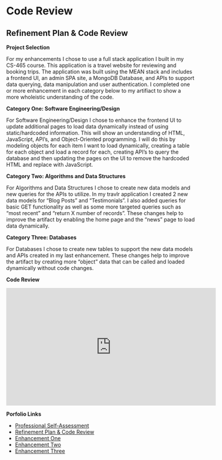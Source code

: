 # Code Review

## Refinement Plan & Code Review

**Project Selection**

For my enhancements I chose to use a full stack application I built in my CS-465 course. 
This application is a travel website for reviewing and booking trips. The application was 
built using the MEAN stack and includes a frontend UI, an admin SPA site, a MongoDB Database, 
and APIs to support data querying, data manipulation and user authentication. I completed 
one or more enhancement in each category below to my artifiact to show a more wholeistic 
understanding of the code. 

**Category One: Software Engineering/Design**

For Software Engineering/Design I chose to enhance the frontend UI to update additional pages to load data dynamically instead of 
using static/hardcoded information. This will show an understanding of HTML, JavaScript, API’s, and Object-Oriented programming. I will do this by 
modeling objects for each item I want to load dynamically, creating a table for each object and load a record for each, creating API’s to query the 
database and then updating the pages on the UI to remove the hardcoded HTML and replace with JavaScript.

**Category Two: Algorithms and Data Structures**

For Algorithms and Data Structures I chose to create new data models and new queries for the APIs to utilize. In my travlr application I created 2 new 
data models for “Blog Posts” and “Testimonials”. I also added queries for basic GET functionality as well as some more targeted queries such as “most recent” 
and “return X number of records”. These changes help to improve the artifact by enabling the home page and the “news” page to load data dynamically.

**Category Three: Databases**

For Databases I chose to create new tables to support the new data models and APIs created in my last enhancement. These changes help to improve 
the artifact by creating more “object” data that can be called and loaded dynamically without code changes.

**Code Review**
<div align="center">
  <iframe 
        width="560" 
        height="315" 
        src="https://youtu.be/o99kSk9x4R4" 
        frameborder="0" 
        allow="autoplay; encrypted-media" 
        allowfullscreen="">
  </iframe>
</div>

**Porfolio Links**<br>
* [Professional Self-Assessment](https://MattAtencio.github.io/index.html)<br>
* [Refinement Plan & Code Review](https://MattAtencio.github.io/CodeReview.html)<br>
* [Enhancement One](https://MattAtencio.github.io/EnhancementOne.html)<br>
* [Enhancement Two](https://MattAtencio.github.io/EnhancementTwo.html)<br>
* [Enhancement Three](https://MattAtencio.github.io/EnhancementThree.html)
